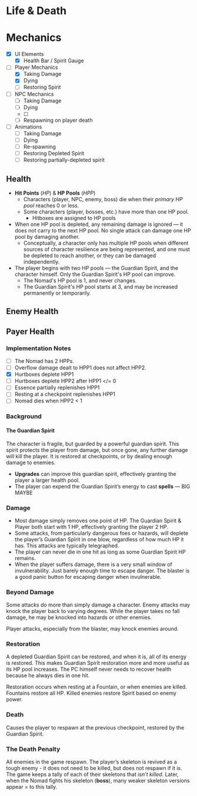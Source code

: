 # Life & Death

# Mechanics
- [x]  UI Elements
    - [x]  Health Bar / Spirit Gauge
- [ ]  Player Mechanics
    - [x]  Taking Damage
    - [x]  Dying
    - [ ]  Restoring Spirit
- [ ]  NPC Mechanics
    - [ ]  Taking Damage
    - [ ]  Dying
    - [ ]  
    - [ ]  Respawning on player death
- [ ]  Animations
    - [ ]  Taking Damage
    - [ ]  Dying
    - [ ]  Re-spawning
    - [ ]  Restoring Depleted Spirit
    - [ ]  Restoring partially-depleted spirit

## Health
- **Hit Points** (*HP*) & **HP Pools** (*HPP*)
	- Characters (player, NPC, enemy, boss) die when their *primary HP pool* reaches 0 or less.
	- Some characters (player, bosses, etc.) have more than one HP pool.
		- Hitboxes are assigned to HP pools
- When one HP pool is depleted, any remaining damage is ignored — it does not carry to the next HP pool. No single attack can damage one HP pool by damaging another.
	- Conceptually, a character only has multiple HP pools when different sources of character resilience are being represented, and one must be depleted to reach another, or they can be damaged independently.
- The player begins with two HP pools — the Guardian Spirit, and the character himself. Only the Guardian Spirit's HP pool can improve.
	- The Nomad's HP pool is 1, and never changes.
	- The Guardian Spirit's HP pool starts at 3, and may be increased permanently or temporarily.

## Enemy Health


## Payer Health
### Implementation Notes
- [ ] The Nomad has 2 HPPs.
- [ ] Overflow damage dealt to HPP1 does not affect HPP2.
- [x] Hurtboxes deplete HPP1
- [ ] Hurtboxes deplete HPP2 after HPP1 </= 0
- [ ] Essence partially replenishes HPP1
- [ ] Resting at a checkpoint replenishes HPP1
- [ ] Nomad dies when HPP2 < 1

### Background
#### The Guardian Spirit
The character is fragile, but guarded by a powerful guardian spirit. This spirit protects the player from damage, but once gone, any further damage will kill the player. It is restored at checkpoints, or by dealing enough damage to enemies.


- **Upgrades** can improve this guardian spirit, effectively granting the player a larger health pool. 
- The player can expend the Guardian Spirit’s energy to cast **spells** — BIG MAYBE

### Damage
- Most damage simply removes one point of HP. The Guardian Spirit & Player both start with 1 HP, effectively granting the player 2 HP.
- Some attacks, from particularly dangerous foes or hazards, will deplete the player’s Guardian Spirit in one blow, regardless of how much HP it has. This attacks are typically telegraphed.
- The player can never die in one hit as long as some Guardian Spirit HP remains.
- When the player suffers damage, there is a very small window of invulnerability. Just barely enough time to escape danger. The blaster is a good panic button for escaping danger when invulnerable.

### Beyond Damage
Some attacks do more than simply damage a character. Enemy attacks may knock the player back to varying degrees. While the player takes no fall damage, he may be knocked into hazards or other enemies.

Player attacks, especially from the blaster, may knock enemies around.

### Restoration
A depleted Guardian Spirit can be restored, and when it is, all of its energy is restored. This makes Guardian Spirit restoration more and more useful as its HP pool increases. The PC himself never needs to recover health because he always dies in one hit. 

Restoration occurs when resting at a Fountain, or when enemies are killed. Fountains restore all HP. Killed enemies restore Spirit based on enemy power.

### Death
Causes the player to respawn at the previous checkpoint, restored by the Guardian Spirit.

### The Death Penalty
All enemies in the game respawn. The player’s skeleton is revived as a tough enemy - it does not need to be killed, but does not respawn if it is. The game keeps a tally of each of their skeletons that *isn’t killed*. Later, when the Nomad fights his skeleton (**boss**), many weaker skeleton versions appear = to this tally.